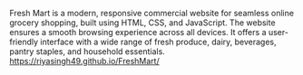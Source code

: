 Fresh Mart is a modern, responsive commercial website for seamless online grocery shopping, built using HTML, CSS, and JavaScript. The website ensures a smooth browsing experience across all devices. It offers a user-friendly interface with a wide range of fresh produce, dairy, beverages, pantry staples, and household essentials. 
https://riyasingh49.github.io/FreshMart/
